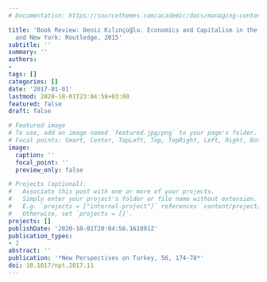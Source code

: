 ```yaml
---
# Documentation: https://sourcethemes.com/academic/docs/managing-content/

title: 'Book Review: Deniz Kılınçoğlu. Economics and Capitalism in the Ottoman Empire. Abingdon
  and New York: Routledge, 2015'
subtitle: ''
summary: ''
authors:
- 
tags: []
categories: []
date: '2017-01-01'
lastmod: 2020-10-01T23:04:58+03:00
featured: false
draft: false

# Featured image
# To use, add an image named `featured.jpg/png` to your page's folder.
# Focal points: Smart, Center, TopLeft, Top, TopRight, Left, Right, BottomLeft, Bottom, BottomRight.
image:
  caption: ''
  focal_point: ''
  preview_only: false

# Projects (optional).
#   Associate this post with one or more of your projects.
#   Simply enter your project's folder or file name without extension.
#   E.g. `projects = ["internal-project"]` references `content/project/deep-learning/index.md`.
#   Otherwise, set `projects = []`.
projects: []
publishDate: '2020-10-01T20:04:58.161891Z'
publication_types:
- 2
abstract: ''
publication: '*New Perspectives on Turkey, 56, 174-78*'
doi: 10.1017/npt.2017.11
---
```

